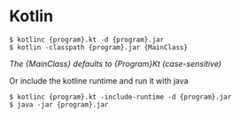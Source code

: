 # Kotlin

```
$ kotlinc {program}.kt -d {program}.jar
$ kotlin -classpath {program}.jar {MainClass}
```
*The {MainClass} defaults to {Program}Kt (case-sensitive)*

Or include the kotline runtime and run it with java
```
$ kotlinc {program}.kt -include-runtime -d {program}.jar
$ java -jar {program}.jar
```
